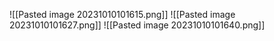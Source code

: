 ![[Pasted image 20231010101615.png]]
![[Pasted image 20231010101627.png]]
![[Pasted image 20231010101640.png]]

